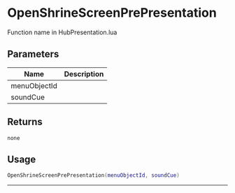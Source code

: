 # OpenShrineScreenPrePresentation

Function name in HubPresentation.lua

## Parameters

| Name         | Description |
| ------------ | ----------- |
| menuObjectId |             |
| soundCue     |             |

## Returns

`none`

## Usage

```lua
OpenShrineScreenPrePresentation(menuObjectId, soundCue)
```

---
